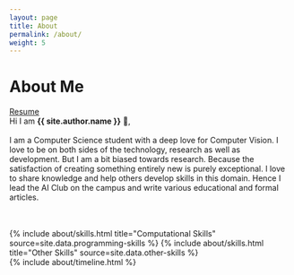 ```yaml
---
layout: page
title: About
permalink: /about/
weight: 5
---
```


# **About Me** 
<a class="btn btn-outline-primary float-right" href="https://bit.ly/DP-Resume" role="button">Resume</a>
<br>
Hi I am **{{ site.author.name }}** :wave:,<br><br>
I am a Computer Science student with a deep love for Computer Vision. I love to be on both sides of the technology, research as well as development. But I am a bit biased towards research. Because the satisfaction of creating something entirely new is purely exceptional. I love to share knowledge and help others develop skills in this domain. Hence I lead the AI Club on the campus and write various educational and formal articles.
<div class="skill-bar skill-bar-blue"></div>
<br>
<br>
<div class="row">
{% include about/skills.html title="Computational Skills" source=site.data.programming-skills %}
{% include about/skills.html title="Other Skills" source=site.data.other-skills %}
</div>

<div class="row">
{% include about/timeline.html %}
</div>